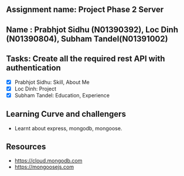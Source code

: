## Assignment name: Project Phase 2 Server
## Name : Prabhjot Sidhu (N01390392), Loc Dinh (N01390804), Subham Tandel(N01391002)


## Tasks: Create all the required rest API with authentication
- [x] Prabhjot Sidhu: Skill, About Me
- [x] Loc Dinh: Project
- [x] Subham Tandel: Education, Experience

## Learning Curve and challengers
- Learnt about express, mongodb, mongoose.

## Resources
- https://cloud.mongodb.com
- https://mongoosejs.com